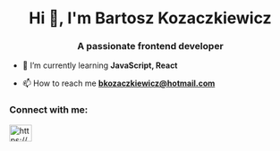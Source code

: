<h1 align="center">Hi 👋, I'm Bartosz Kozaczkiewicz</h1>
<h3 align="center">A passionate frontend developer</h3>

- 🌱 I’m currently learning **JavaScript, React**

- 📫 How to reach me **bkozaczkiewicz@hotmail.com**

<h3 align="left">Connect with me:</h3>
<p align="left">
<a href="https://www.linkedin.com/in/bartosz-kozaczkiewicz/" target="blank"><img align="center" src="https://raw.githubusercontent.com/rahuldkjain/github-profile-readme-generator/master/src/images/icons/Social/linked-in-alt.svg" alt="https://www.linkedin.com/in/bartosz-kozaczkiewicz/" height="30" width="40" /></a>
</p>
